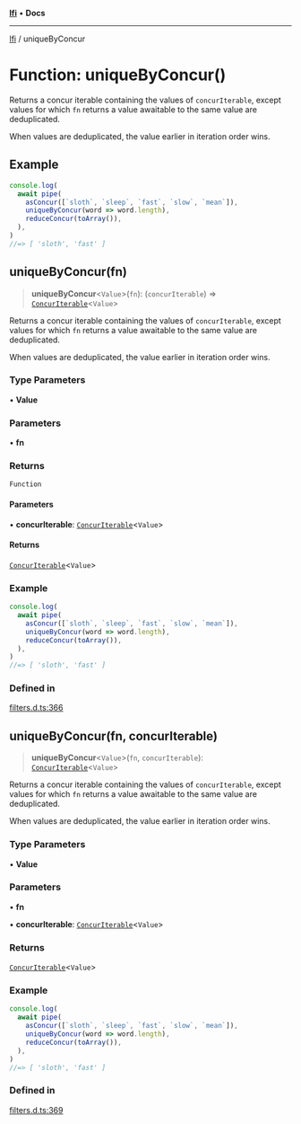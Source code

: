[**lfi**](../readme.md) • **Docs**

***

[lfi](../globals.md) / uniqueByConcur

# Function: uniqueByConcur()

Returns a concur iterable containing the values of `concurIterable`, except
values for which `fn` returns a value awaitable to the same value are
deduplicated.

When values are deduplicated, the value earlier in iteration order wins.

## Example

```js
console.log(
  await pipe(
    asConcur([`sloth`, `sleep`, `fast`, `slow`, `mean`]),
    uniqueByConcur(word => word.length),
    reduceConcur(toArray()),
  ),
)
//=> [ 'sloth', 'fast' ]
```

## uniqueByConcur(fn)

> **uniqueByConcur**\<`Value`\>(`fn`): (`concurIterable`) => [`ConcurIterable`](../type-aliases/ConcurIterable.md)\<`Value`\>

Returns a concur iterable containing the values of `concurIterable`, except
values for which `fn` returns a value awaitable to the same value are
deduplicated.

When values are deduplicated, the value earlier in iteration order wins.

### Type Parameters

• **Value**

### Parameters

• **fn**

### Returns

`Function`

#### Parameters

• **concurIterable**: [`ConcurIterable`](../type-aliases/ConcurIterable.md)\<`Value`\>

#### Returns

[`ConcurIterable`](../type-aliases/ConcurIterable.md)\<`Value`\>

### Example

```js
console.log(
  await pipe(
    asConcur([`sloth`, `sleep`, `fast`, `slow`, `mean`]),
    uniqueByConcur(word => word.length),
    reduceConcur(toArray()),
  ),
)
//=> [ 'sloth', 'fast' ]
```

### Defined in

[filters.d.ts:366](https://github.com/TomerAberbach/lfi/blob/a3eb3a94b2928b5200a7bcd0a14fdc70f0cb5947/src/operations/filters.d.ts#L366)

## uniqueByConcur(fn, concurIterable)

> **uniqueByConcur**\<`Value`\>(`fn`, `concurIterable`): [`ConcurIterable`](../type-aliases/ConcurIterable.md)\<`Value`\>

Returns a concur iterable containing the values of `concurIterable`, except
values for which `fn` returns a value awaitable to the same value are
deduplicated.

When values are deduplicated, the value earlier in iteration order wins.

### Type Parameters

• **Value**

### Parameters

• **fn**

• **concurIterable**: [`ConcurIterable`](../type-aliases/ConcurIterable.md)\<`Value`\>

### Returns

[`ConcurIterable`](../type-aliases/ConcurIterable.md)\<`Value`\>

### Example

```js
console.log(
  await pipe(
    asConcur([`sloth`, `sleep`, `fast`, `slow`, `mean`]),
    uniqueByConcur(word => word.length),
    reduceConcur(toArray()),
  ),
)
//=> [ 'sloth', 'fast' ]
```

### Defined in

[filters.d.ts:369](https://github.com/TomerAberbach/lfi/blob/a3eb3a94b2928b5200a7bcd0a14fdc70f0cb5947/src/operations/filters.d.ts#L369)
